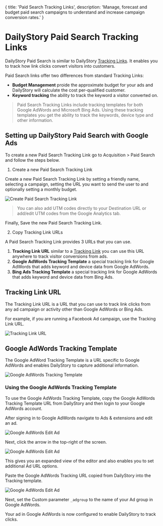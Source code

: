 {
title: 'Paid Search Tracking Links',
description: 'Manage, forecast and budget paid search campaigns to understand and increase campaign conversion rates.'
}
# DailyStory Paid Search Tracking Links
DailyStory Paid Search is similar to DailyStory [Tracking Links](/link-tracking/). It enables you to track how link clicks convert visitors into customers. 

Paid Search links offer two differences from standard Tracking Links:

* **Budget Management** proide the approximate budget for your ads and DailyStory will calculate the cost per-qualified customer.
* **Keyword tracking** the ability to track the keyword a visitor converted on.

> Paid Search Tracking Links include tracking templates for both Google AdWords and Microsoft Bing Ads. Using these tracking templates you get the ability to track the keywords, device type and other information.

## Setting up DailyStory Paid Search with Google Ads
To create a new Paid Search Tracking Link go to Acquisition > Paid Search and follow the steps below.

<ol class="step"><li value="1">Create a new Paid Search Tracking Link</li></ol>

Create a new Paid Search Tracking Link by setting a friendly name, selecting a campaign, setting the URL you want to send the user to and optionally setting a monthly budget.

![Create Paid Search Tracking Link](/articles/aquisition/paid-search-01.png "Create Paid Search Tracking Link")

> You can also add UTM codes directly to your Destination URL or add/edit UTM codes from the Google Analytics tab.

Finally, Save the new Paid Search Tracking Link.

<ol class="step"><li value="2">Copy Tracking Link URLs</li></ol>

A Paid Search Tracking Link provides 3 URLs that you can use.

1. **Tracking Link URL** similar to a [Tracking Link](/link-tracking/) you can use this URL anywhere to track visitor conversions from ads.
2. **Google AdWords Tracking Template** a special tracking link for Google AdWords that adds keyword and device data from Google AdWords.
3. **Bing Ads Tracking Template** a special tracking link for Google AdWords that adds keyword and device data from Bing Ads.

## Tracking Link URL
The Tracking Link URL is a URL that you can use to track link clicks from any ad campaign or activity other than Google AdWords or Bing Ads.

For example, if you are running a Facebook Ad campaign, use the Tracking Link URL.

![Tracking Link URL](/articles/aquisition/paid-search-02.png "Tracking Link URL")

## Google AdWords Tracking Template
The Google AdWord Tracking Template is a URL specific to Google AdWords and enables DailyStory to capture additional information.

![Google AdWords Tracking Template](/articles/aquisition/paid-search-03.png "Google AdWords Tracking Template")

### Using the Google AdWords Tracking Template
To use the Google AdWords Tracking Template, copy the Google AdWords Tracking Template URL from DailyStory and then login to your Google AdWords account.

After signing in to Google AdWords navigate to Ads & extensions and edit an ad.

![Google AdWords Edit Ad](/articles/aquisition/paid-search-04.png "Google AdWords Edit Ad")

Next, click the arrow in the top-right of the screen.

![Google AdWords Edit Ad](/articles/aquisition/paid-search-05.png "Google AdWords Edit Ad")

This gives you an expanded view of the editor and also enables you to set additional Ad URL options.

Paste the Google AdWords Tracking URL copied from DailyStory into the Tracking template.

![Google AdWords Edit Ad](/articles/aquisition/paid-search-06.png "Google AdWords Edit Ad")

Next, set the Custom parameter <code>_adgroup</code> to the name of your Ad group in Google AdWords.

Your ad in Google AdWords is now configured to enable DailyStory to track clicks.